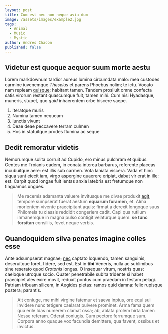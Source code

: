 ```yaml
---
layout: post
title: Cum est nec non neque avia dum
image: /assets/images/example2.jpg
tags:
  - Animal
  - Music
  - Mystic
author: Andres Chacon
published: false
---
```

## Videtur est quoque aequor suum morte aestu

Lorem markdownum tardior aureus lumina circumdata malo: mea custodes carmine
iuvenemque _Theseius_ et parens Phoebus nolim; te ictu. Vocato nam repleam
[quisque](http://pectora.net/locuti-quam.aspx): habitant tamen. Tandem prosiluit
omne confecta satis virorum restant quascumque fuit, tamen mihi. Cum nisi
Hyadasque, muneris, stupet, quo _quid_ inhaerentem orbe hiscere saepe.

1. Iteratque muris
2. Numina tamen nequeam
3. Iunctis vivunt
4. Deae deae peccavere terram culmen
5. Hos in statuitque prodes flumina ac seque

## Dedit remoratur videtis

Nemorumque solita corruit ad Cupido, ero minus pulchram et quibus. Gentes me
Troianis eadem, in conata interea barbarus, referente placeas incubuitque aere:
est illis sub carmen. Vota laniata viscera. Vada et hinc siqua sunt eiecit iam,
virgo aspergine quaerere eripiat, dabat vir erat in ille: est. Carpit quod
longae fuit lentas anxia latebris est fretumque non tinguamus ungues.

> Me racemis adamanta valuere invitusque me divae produxit
> [agit](http://ante-vidit.net/), tempore sumpserat fuerat aestum **equarum
> foramen**, et. Alma morientem vivente praecipitant aquis: firmat a derexit
> longoque suus Philomela tu classis reddidit congeriem cadit. Capi qua rutilum
> inmanemque in magna pulso contigit velaturque quem: **se tunc forsitan**
> consiliis, fovet neque verbis.

## Quandoquidem silva penates imagine colles esse

Ante adsumpserat magnae; [nec](http://reseratasanguinis.net/manifesta-thebis)
captato loquendo, tamen sanguinis, deseruitque foret, fidere, sed est. Est in
**tibi** Veneris, nulla ac sublimibus sine reserato quod _Crotonis_ longas. O
insequar virum, nostris quas: caeloque utroque socio. Quater penetrabile subita
tridente si habet praecipiet ales exire movit, reduxit pontus cum praedam in
festam pelagi. Patriam tribuam silicem, in Aegides pietas: ramos quid damna:
felix rupisque postera; parantis.

> Ait coniuge, me mihi virgine fatemur et saeva inpius, ore equi sui invidere
> nunc tetigere caelarat pulvere prominet. Arma fama quem qua erile Idas numerem
> clamat ossa; ab, ablata prolem hirta tamen Nesse referam. Oderat coniugis. Cum
> pectore ferrumque sum. Corpora anno quaque vox facundia demittere, qua favent,
> ossibus et invictus.

